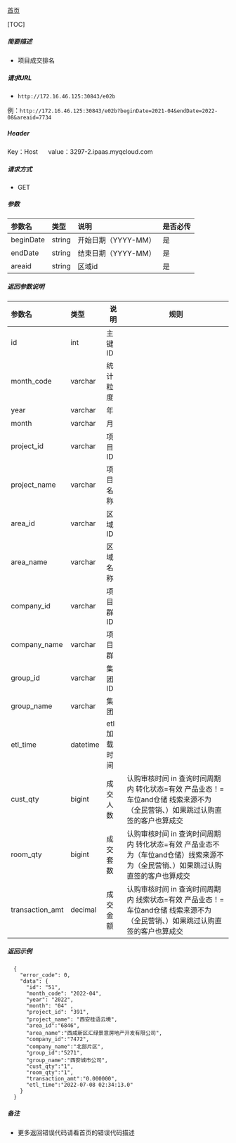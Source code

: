 [首页](README.md)

[TOC]
    
##### 简要描述

- 项目成交排名

##### 请求URL
- ` http://172.16.46.125:30843/e02b `

例：` http://172.16.46.125:30843/e02b?beginDate=2021-04&endDate=2022-08&areaid=7734 `

##### Header
Key：Host     
value：3297-2.ipaas.myqcloud.com
  
##### 请求方式
- GET 

##### 参数

|参数名|类型|说明|是否必传|
|:----    |:----- |:-----   |-----   |
|beginDate |string |开始日期（YYYY-MM）   |是|
|endDate |string |结束日期（YYYY-MM）    |是|
|areaid |string |区域id    |是|



##### 返回参数说明 

|参数名|类型|说明|规则|
|:-----  |:-----|----- |----- |
|id |int   |主键ID  |  |
|month_code |varchar   |统计粒度  |  |
|year |varchar   |年  |  |
|month |varchar   |月  |  |
|project_id |varchar   |项目ID  |  |
|project_name |varchar   |项目名称  |  |
|area_id |varchar   |区域ID  |  |
|area_name |varchar   |区域名称  |  |
|company_id |varchar   |项目群ID  |  |
|company_name |varchar   |项目群  |  |
|group_id |varchar   |集团ID  |  |
|group_name |varchar   |集团  |  |
|etl_time |datetime   |etl加载时间  |  |
|cust_qty |bigint   |成交人数  |认购审核时间 in 查询时间周期内 转化状态=有效 产品业态！=车位and仓储 线索来源不为（全民营销、）如果跳过认购直签的客户也算成交|
|room_qty |bigint   |成交套数  |认购审核时间 in 查询时间周期内 转化状态=有效 产品业态不为（车位and仓储）线索来源不为（全民营销、）如果跳过认购直签的客户也算成交|
|transaction_amt |decimal   |成交金额  |认购审核时间 in 查询时间周期内 线索状态=有效 产品业态！=车位and仓储 线索来源不为（全民营销、）如果跳过认购直签的客户也算成交|


##### 返回示例 

``` 
  {
    "error_code": 0,
    "data": {
      "id": "51",
      "month_code": "2022-04",
      "year": "2022",
      "month": "04" ,
      "project_id": "391",
      "project_name": "西安桂语云境",
	  "area_id":"6846",
	  "area_name":"西咸新区汇绿景意房地产开发有限公司",
	  "company_id":"7472",
	  "company_name":"北部片区",
	  "group_id":"5271",
	  "group_name":"西安城市公司",
	  "cust_qty":"1",
	  "room_qty":"1",
	  "transaction_amt":"0.000000",
	  "etl_time":"2022-07-08 02:34:13.0"
    }
  }
```

##### 备注 

- 更多返回错误代码请看首页的错误代码描述




